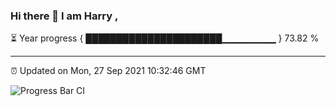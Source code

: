 ### Hi there 👋 I am Harry , 

⏳ Year progress { ██████████████████████▁▁▁▁▁▁▁▁ } 73.82 %

---

⏰ Updated on Mon, 27 Sep 2021 10:32:46 GMT

![Progress Bar CI](https://github.com/duykhang68/duykhang68/workflows/Progress%20Bar%20CI/badge.svg)
